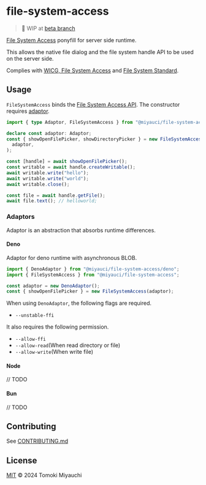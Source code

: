 # file-system-access

> 🚧 WIP at
> [beta branch](https://github.com/TomokiMiyauci/file-system-access/tree/beta)

[File System Access](https://wicg.github.io/file-system-access/) ponyfill for
server side runtime.

This allows the native file dialog and the file system handle API to be used on
the server side.

Complies with
[WICG, File System Access](https://github.com/WICG/file-system-access) and
[File System Standard](https://github.com/whatwg/fs).

## Usage

`FileSystemAccess` binds the
[File System Access API](https://wicg.github.io/file-system-access/). The
constructor requires [adaptor](#adaptors).

```ts
import { type Adaptor, FileSystemAccess } from "@miyauci/file-system-access";

declare const adaptor: Adaptor;
const { showOpenFilePicker, showDirectoryPicker } = new FileSystemAccess(
  adaptor,
);

const [handle] = await showOpenFilePicker();
const writable = await handle.createWritable();
await writable.write("hello");
await writable.write("world");
await writable.close();

const file = await handle.getFile();
await file.text(); // helloworld;
```

### Adaptors

Adaptor is an abstraction that absorbs runtime differences.

#### Deno

Adaptor for deno runtime with asynchronous BLOB.

```ts
import { DenoAdaptor } from "@miyauci/file-system-access/deno";
import { FileSystemAccess } from "@miyauci/file-system-access";

const adaptor = new DenoAdaptor();
const { showOpenFilePicker } = new FileSystemAccess(adaptor);
```

When using `DenoAdaptor`, the following flags are required.

- `--unstable-ffi`

It also requires the following permission.

- `--allow-ffi`
- `--allow-read`(When read directory or file)
- `--allow-write`(When write file)

#### Node

// TODO

#### Bun

// TODO

## Contributing

See [CONTRIBUTING.md](CONTRIBUTING.md)

## License

[MIT](LICENSE) © 2024 Tomoki Miyauchi
